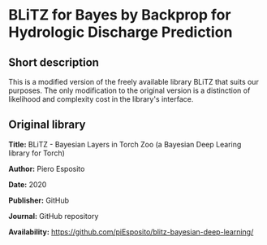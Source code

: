 # BLiTZ for Bayes by Backprop for Hydrologic Discharge Prediction

## Short description

This is a modified version of the freely available library BLiTZ that suits our purposes. The only modification to
the original version is a distinction of likelihood and complexity cost in the library's interface.

## Original library

**Title:** BLiTZ - Bayesian Layers in Torch Zoo (a Bayesian Deep Learing library for Torch)

**Author:** Piero Esposito

**Date:** 2020

**Publisher:** GitHub

**Journal:** GitHub repository

**Availability:** https://github.com/piEsposito/blitz-bayesian-deep-learning/